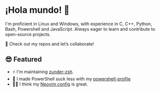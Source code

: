 # ¡Hola mundo! 👋

I'm proficient in Linux and Windows, with experience in C, C++, Python, Bash, Powershell and JavaScript.
Always eager to learn and contribute to open-source projects.

🚀 Check out my repos and let’s collaborate!

## 😎 Featured

- ⚡ I'm maintaining [zunder-zsh](https://github.com/Warbacon/zunder-zsh). 
- 💊 I made PowerShell suck less with my [powershell-profile](https://github.com/Warbacon/zunder-zsh)
- 🧑‍💻 I think my [Neovim config](https://github.com/Warbacon/nvim-config) is great.
